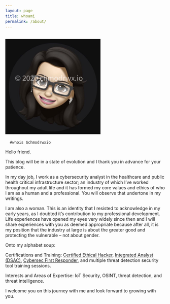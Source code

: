 ```yaml
---
layout: page
title: whoami
permalink: /about/
---
```

  <br>
  <img src="/images/whoami.jpg" alt="whoami" style="width:300px;"/>

      #whois $chmodrwxio

<div style="text-align: left;"> 

<p>Hello friend.</p>

<p>This blog will be in a state of evolution and I thank you in advance for your patience.</p>

<p>In my day job, I work as a cybersecurity analyst in the healthcare and public health critical infrastructure sector; an industry of which I’ve worked throughout my adult life and it has formed my core values and ethics of who I am as a human and a professional.  You will observe that undertone in my writings.</p>

<p>I am also a woman.  This is an identity that I resisted to acknowledge in my early years, as I doubted it’s contribution to my professional development.  Life experiences have opened my eyes very widely since then and I will share experiences with you as deemed appropriate because after all, it is my position that the industry at large is about the greater good and protecting the vulnerable – not about gender.</p>

<p>Onto my alphabet soup:</p>

<p>Certifications and Training: <a href="https://www.eccouncil.org/wp-content/uploads/2016/07/CEHv10-Brochure.pdf/ “Certified Ethical Hacker”">Certified Ethical Hacker</a>, <a href="https://www.dsac.gov/events/integrated-analyst-symposium/ “Integrated Analyst (DSAC)">Integrated Analyst (DSAC)</a>, <a href="https://www.globalknowledge.com/us-en/course/91114/cybersec-first-responder-threat-detection-and-response/ “Cybersec First Responder">Cybersec First Responder</a>, and multiple threat detection security tool training sessions.</p>

<p>Interests and Areas of Expertise: IoT Security, OSINT, threat detection, and threat intelligence.</p>

<p>I welcome you on this journey with me and look forward to growing with you.</p>
  </div>
